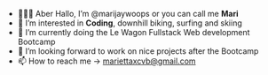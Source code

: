 - 🙋🏼‍♀️ Aber Hallo, I’m @marijaywoops or you can call me <strong>Mari</strong>
- 🌊 I’m interested in <strong>Coding</strong>, downhill biking, surfing and skiing
- 🌱 I’m currently doing the Le Wagon Fullstack Web development Bootcamp
- 💞️ I’m looking forward to work on nice projects after the Bootcamp
- 📫 How to reach me -> mariettaxcvb@gmail.com
<!---
marijaywoops/marijaywoops is a ✨ special ✨ repository because its `README.md` (this file) appears on your GitHub profile.
You can click the Preview link to take a look at your changes.
--->
